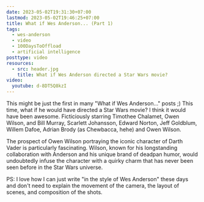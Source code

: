 ```yaml
---
date: 2023-05-02T19:31:30+07:00
lastmod: 2023-05-02T19:46:25+07:00
title: What if Wes Anderson... (Part 1)
tags:
  - wes-anderson
  - video
  - 100DaysToOffload
  - artificial intelligence
posttype: video
resources:
  - src: header.jpg
    title: What if Wes Anderson directed a Star Wars movie?
video:
  youtube: d-8DT5Q8kzI
---
```


This might be just the first in many "What if Wes Anderson..." posts ;) This time, what if he would have directed a Star Wars movie? I think it would have been awesome. Ficticiously starring Timothee Chalamet, Owen Wilson, and Bill Murray, Scarlett Johansson, Edward Norton, Jeff Goldblum, Willem Dafoe, Adrian Brody (as Chewbacca, hehe) and Owen Wilson.

The prospect of Owen Wilson portraying the iconic character of Darth Vader is particularly fascinating. Wilson, known for his longstanding collaboration with Anderson and his unique brand of deadpan humor, would undoubtedly infuse the character with a quirky charm that has never been seen before in the Star Wars universe.

PS: I love how I can just write "in the style of Wes Anderson" these days and don't need to explain the movement of the camera, the layout of scenes, and composition of the shots.
